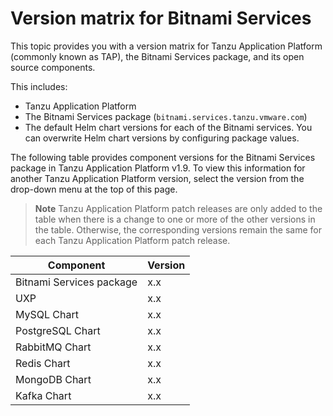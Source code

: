 # Version matrix for Bitnami Services

This topic provides you with a version matrix for Tanzu Application Platform (commonly known as TAP),
the Bitnami Services package, and its open source components.

This includes:

- Tanzu Application Platform
- The Bitnami Services package (`bitnami.services.tanzu.vmware.com`)
- The default Helm chart versions for each of the Bitnami services. You can overwrite Helm chart
  versions by configuring package values.

The following table provides component versions for the Bitnami Services package in Tanzu Application Platform v1.9.
To view this information for another Tanzu Application Platform version, select the version from the drop-down menu at
the top of this page.

> **Note** Tanzu Application Platform patch releases are only added to the table when there
> is a change to one or more of the other versions in the table. Otherwise, the corresponding
> versions remain the same for each Tanzu Application Platform patch release.

<!-- add patch updates in a new column -->

<table>
  <thead>
    <tr>
      <th>Component</th>
      <th>Version</th>
    </tr>
  </thead>
  <tbody>
    <tr>
      <td>Bitnami Services package</td>
      <td>x.x</td>
    </tr>
    <tr>
      <td>UXP</td>
      <td>x.x</td>
    </tr>
    <tr>
      <td>MySQL Chart</td>
      <td>x.x</td>
    </tr>
    <tr>
      <td>PostgreSQL Chart</td>
      <td>x.x</td>
    </tr>
    <tr>
      <td>RabbitMQ Chart</td>
      <td>x.x</td>
    </tr>
    <tr>
      <td>Redis Chart</td>
      <td>x.x</td>
    </tr>
    <tr>
      <td>MongoDB Chart</td>
      <td>x.x</td>
    </tr>
    <tr>
      <td>Kafka Chart</td>
      <td>x.x</td>
    </tr>
  </tbody>
</table>
